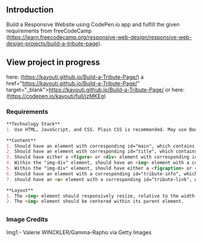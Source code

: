 ## Introduction
Build a Responsive Website using CodePen.io app and fulfill the given requirements from freeCodeCamp (https://learn.freecodecamp.org/responsive-web-design/responsive-web-design-projects/build-a-tribute-page).


## View project in progress 
here: (https://kayouti.github.io/Build-a-Tribute-Page/) a href="https://kayouti.github.io/Build-a-Tribute-Page/" target="_blank">https://kayouti.github.io/Build-a-Tribute-Page/</a>
or
here: (https://codepen.io/kayouti/full/jzMKEg)



### Requirements
```markdown
**Technology Stack**
1. Use HTML, JavaScript, and CSS. Plain CSS is recommended. May use Bootstrap or SASS. Additional technologies (example jQuery, React, Angular, or Vue) are not recommended for this project.

**Content**
1. Should have an element with corresponding id="main", which contains all other elements.
2. Should have an element with corresponding id="title", which contains a string (i.e. text) that describes the subject of the tribute page.
3. Should have either a <figure> or <div> element with corresponding id="img-div".
4. Within the "img-div" element, should have an <img> element with a corresponding id="image".
5. Within the "img-div" element, should have either a <figcaption> or <div> element with a corresponding id="img-caption" that contains textual content describing the image shown in "img-div".
6. Should have an element with a corresponding id="tribute-info", which contains textual content describing the subject of the tribute page.
7. should have an <a> element with a corresponding id="tribute-link", which links to an outside site that contains additional information about the subject of the tribute page. HINT: You must give your element an attribute of target and set it to "blank" in order for your link to open in a new tab. 

**Layout**
1. The <img> element should responsively resize, relative to the width of its parent element, without exceeding its original size.
2. The <img> element should be centered within its parent element.
```
##

### Image Credits
Img1 - Valerie WINCKLER/Gamma-Rapho via Getty Images

